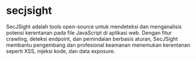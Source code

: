 # secjsight
SecJSight adalah tools open-source untuk mendeteksi dan menganalisis potensi kerentanan pada file JavaScript di aplikasi web. Dengan fitur crawling, deteksi endpoint, dan pemindaian berbasis aturan, SecJSight membantu pengembang dan profesional keamanan menemukan kerentanan seperti XSS, injeksi kode, dan data exposure.
